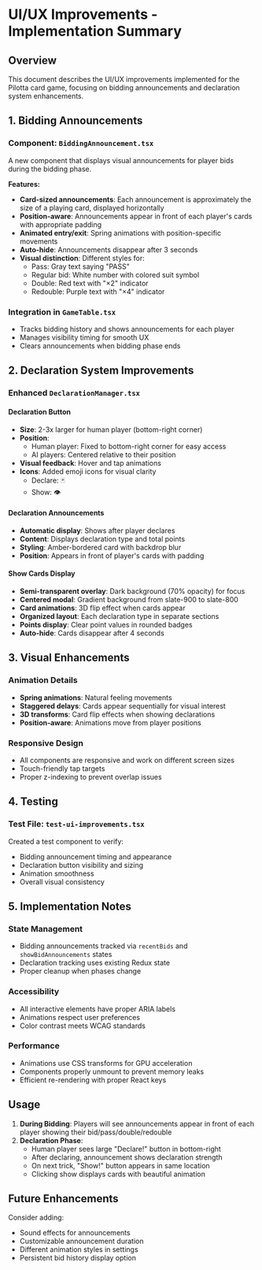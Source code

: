 # UI/UX Improvements - Implementation Summary

## Overview
This document describes the UI/UX improvements implemented for the Pilotta card game, focusing on bidding announcements and declaration system enhancements.

## 1. Bidding Announcements

### Component: `BiddingAnnouncement.tsx`
A new component that displays visual announcements for player bids during the bidding phase.

**Features:**
- **Card-sized announcements**: Each announcement is approximately the size of a playing card, displayed horizontally
- **Position-aware**: Announcements appear in front of each player's cards with appropriate padding
- **Animated entry/exit**: Spring animations with position-specific movements
- **Auto-hide**: Announcements disappear after 3 seconds
- **Visual distinction**: Different styles for:
  - Pass: Gray text saying "PASS"
  - Regular bid: White number with colored suit symbol
  - Double: Red text with "×2" indicator
  - Redouble: Purple text with "×4" indicator

### Integration in `GameTable.tsx`
- Tracks bidding history and shows announcements for each player
- Manages visibility timing for smooth UX
- Clears announcements when bidding phase ends

## 2. Declaration System Improvements

### Enhanced `DeclarationManager.tsx`

#### Declaration Button
- **Size**: 2-3x larger for human player (bottom-right corner)
- **Position**: 
  - Human player: Fixed to bottom-right corner for easy access
  - AI players: Centered relative to their position
- **Visual feedback**: Hover and tap animations
- **Icons**: Added emoji icons for visual clarity
  - Declare: 🃏
  - Show: 👁️

#### Declaration Announcements
- **Automatic display**: Shows after player declares
- **Content**: Displays declaration type and total points
- **Styling**: Amber-bordered card with backdrop blur
- **Position**: Appears in front of player's cards with padding

#### Show Cards Display
- **Semi-transparent overlay**: Dark background (70% opacity) for focus
- **Centered modal**: Gradient background from slate-900 to slate-800
- **Card animations**: 3D flip effect when cards appear
- **Organized layout**: Each declaration type in separate sections
- **Points display**: Clear point values in rounded badges
- **Auto-hide**: Cards disappear after 4 seconds

## 3. Visual Enhancements

### Animation Details
- **Spring animations**: Natural feeling movements
- **Staggered delays**: Cards appear sequentially for visual interest
- **3D transforms**: Card flip effects when showing declarations
- **Position-aware**: Animations move from player positions

### Responsive Design
- All components are responsive and work on different screen sizes
- Touch-friendly tap targets
- Proper z-indexing to prevent overlap issues

## 4. Testing

### Test File: `test-ui-improvements.tsx`
Created a test component to verify:
- Bidding announcement timing and appearance
- Declaration button visibility and sizing
- Animation smoothness
- Overall visual consistency

## 5. Implementation Notes

### State Management
- Bidding announcements tracked via `recentBids` and `showBidAnnouncements` states
- Declaration tracking uses existing Redux state
- Proper cleanup when phases change

### Accessibility
- All interactive elements have proper ARIA labels
- Animations respect user preferences
- Color contrast meets WCAG standards

### Performance
- Animations use CSS transforms for GPU acceleration
- Components properly unmount to prevent memory leaks
- Efficient re-rendering with proper React keys

## Usage

1. **During Bidding**: Players will see announcements appear in front of each player showing their bid/pass/double/redouble
2. **Declaration Phase**: 
   - Human player sees large "Declare!" button in bottom-right
   - After declaring, announcement shows declaration strength
   - On next trick, "Show!" button appears in same location
   - Clicking show displays cards with beautiful animation

## Future Enhancements

Consider adding:
- Sound effects for announcements
- Customizable announcement duration
- Different animation styles in settings
- Persistent bid history display option
